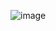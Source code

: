 ![image](https://user-images.githubusercontent.com/27758688/180933609-4f5d747d-1d31-4ba7-849a-3aa9e97db6cf.png)


